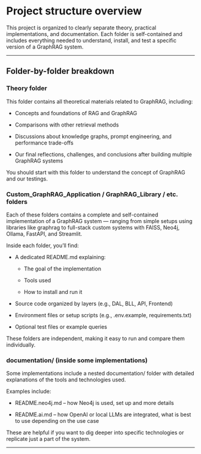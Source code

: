 # Project structure overview

This project is organized to clearly separate theory, practical implementations, and documentation. Each folder is self-contained and includes everything needed to understand, install, and test a specific version of a GraphRAG system.

---

## Folder-by-folder breakdown

### Theory folder

This folder contains all theoretical materials related to GraphRAG, including:

- Concepts and foundations of RAG and GraphRAG

- Comparisons with other retrieval methods

- Discussions about knowledge graphs, prompt engineering, and performance trade-offs

- Our final reflections, challenges, and conclusions after building multiple GraphRAG systems

You should start with this folder to understand the concept of GraphRAG and our testings.

### Custom_GraphRAG_Application / GraphRAG_Library / etc. folders

Each of these folders contains a complete and self-contained implementation of a GraphRAG system — ranging from simple setups using libraries like graphrag to full-stack custom systems with FAISS, Neo4j, Ollama, FastAPI, and Streamlit.

Inside each folder, you’ll find:

- A dedicated README.md explaining:

    - The goal of the implementation

    - Tools used

    - How to install and run it

- Source code organized by layers (e.g., DAL, BLL, API, Frontend)

- Environment files or setup scripts (e.g., .env.example, requirements.txt)

- Optional test files or example queries

These folders are independent, making it easy to run and compare them individually.

### documentation/ (inside some implementations)

Some implementations include a nested documentation/ folder with detailed explanations of the tools and technologies used.

Examples include:

- README.neo4j.md – how Neo4j is used, set up and more details

- README.ai.md – how OpenAI or local LLMs are integrated, what is best to use depending on the use case

These are helpful if you want to dig deeper into specific technologies or replicate just a part of the system.

---
